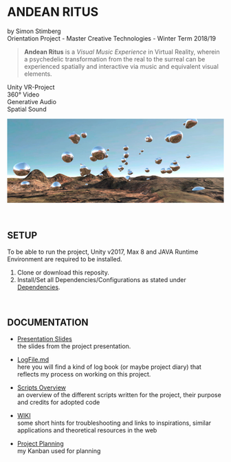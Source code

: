 # ANDEAN RITUS
by Simon Stimberg  
Orientation Project - Master Creative Technologies - Winter Term 2018/19


> **Andean Ritus** is a *Visual Music Experience* in Virtual Reality, wherein a psychedelic transformation from the real to the surreal can be experienced spatially and interactive via music and equivalent visual elements.

Unity VR-Project  
360° Video  
Generative Audio  
Spatial Sound

![Andean Ritus Screenshot](Documentation/AR-screenshot.jpg "Andean Ritus Screenshot")

<br>

## SETUP
To be able to run the project, Unity v2017, Max 8 and JAVA Runtime Environment are required to be installed.  
1. Clone or download this reposity.
2. Install/Set all Dependencies/Configurations as stated under [Dependencies](Dependencies/).  

<br>

## DOCUMENTATION

* [Presentation Slides](Documentation/PresentationSlides_Simon.pdf)  
  the slides from the project presentation.

* [LogFile.md](Documentation/LogFile.md)  
  here you will find a kind of log book (or maybe project diary) that reflects my process on working on this project.

* [Scripts Overview](Documentation/ScriptsOverview.md)  
  an overview of the different scripts written for the project, their purpose and credits for adopted code

* [WIKI](https://github.com/SimonStimberg/Andean-Ritus/wiki)  
  some short hints for troubleshooting and links to inspirations, similar applications and theoretical resources in the web

* [Project Planning](https://github.com/SimonStimberg/Andean-Ritus/projects)  
  my Kanban used for planning
